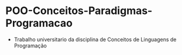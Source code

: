 # POO-Conceitos-Paradigmas-Programacao
* Trabalho universitario da disciplina de Conceitos de Linguagens de Programação
